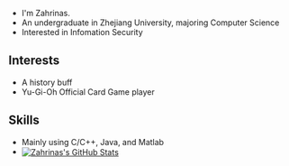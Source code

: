 - I'm Zahrinas.
- An undergraduate in Zhejiang University, majoring Computer Science
- Interested in Infomation Security
## Interests
- A history buff
- Yu-Gi-Oh Official Card Game player
## Skills
- Mainly using C/C++, Java, and Matlab
- <a href="https://github.com/Zahrinas/Zahrinas">
  <img align="center" src="https://github-readme-stats.vercel.app/api/top-langs/?username=Zahrinas&langs_count=5&layout=compact&exclude_repo=Zahrinas" alt="Zahrinas's GitHub Stats" /></a>
